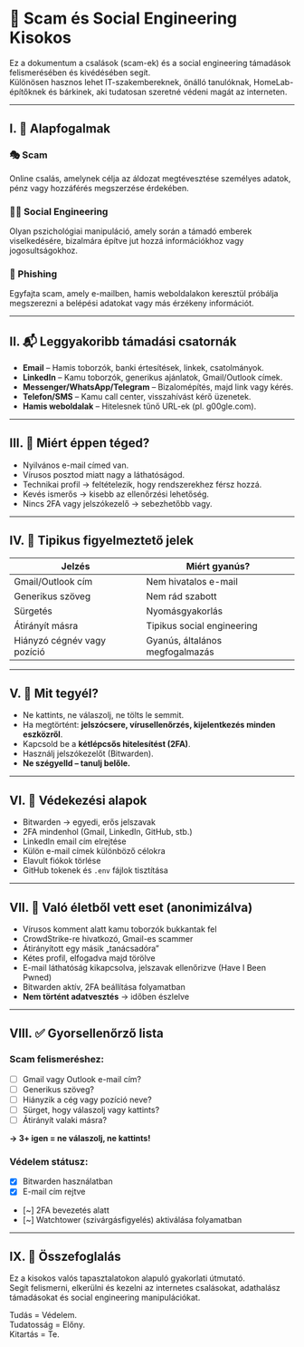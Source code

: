 
# 🔐 Scam és Social Engineering Kisokos

Ez a dokumentum a csalások (scam-ek) és a social engineering támadások felismerésében és kivédésében segít.  
Különösen hasznos lehet IT-szakembereknek, önálló tanulóknak, HomeLab-építőknek és bárkinek, aki tudatosan szeretné védeni magát az interneten.

---

## I. 🧠 Alapfogalmak

### 🎭 Scam
Online csalás, amelynek célja az áldozat megtévesztése személyes adatok, pénz vagy hozzáférés megszerzése érdekében.

### 🕵️‍♂️ Social Engineering
Olyan pszichológiai manipuláció, amely során a támadó emberek viselkedésére, bizalmára építve jut hozzá információkhoz vagy jogosultságokhoz.

### 📩 Phishing
Egyfajta scam, amely e-mailben, hamis weboldalakon keresztül próbálja megszerezni a belépési adatokat vagy más érzékeny információt.

---

## II. 📬 Leggyakoribb támadási csatornák

- **Email** – Hamis toborzók, banki értesítések, linkek, csatolmányok.
- **LinkedIn** – Kamu toborzók, generikus ajánlatok, Gmail/Outlook címek.
- **Messenger/WhatsApp/Telegram** – Bizalomépítés, majd link vagy kérés.
- **Telefon/SMS** – Kamu call center, visszahívást kérő üzenetek.
- **Hamis weboldalak** – Hitelesnek tűnő URL-ek (pl. g00gle.com).

---

## III. 🎯 Miért éppen téged?

- Nyilvános e-mail címed van.
- Vírusos posztod miatt nagy a láthatóságod.
- Technikai profil → feltételezik, hogy rendszerekhez férsz hozzá.
- Kevés ismerős → kisebb az ellenőrzési lehetőség.
- Nincs 2FA vagy jelszókezelő → sebezhetőbb vagy.

---

## IV. 🚨 Tipikus figyelmeztető jelek

| Jelzés | Miért gyanús? |
|-------|---------------|
| Gmail/Outlook cím | Nem hivatalos e-mail |
| Generikus szöveg | Nem rád szabott |
| Sürgetés | Nyomásgyakorlás |
| Átirányít másra | Tipikus social engineering |
| Hiányzó cégnév vagy pozíció | Gyanús, általános megfogalmazás |

---

## V. 🧯 Mit tegyél?

- Ne kattints, ne válaszolj, ne tölts le semmit.
- Ha megtörtént: **jelszócsere, vírusellenőrzés, kijelentkezés minden eszközről**.
- Kapcsold be a **kétlépcsős hitelesítést (2FA)**.
- Használj jelszókezelőt (Bitwarden).
- **Ne szégyelld – tanulj belőle.**

---

## VI. 🧰 Védekezési alapok

- Bitwarden → egyedi, erős jelszavak
- 2FA mindenhol (Gmail, LinkedIn, GitHub, stb.)
- LinkedIn email cím elrejtése
- Külön e-mail címek különböző célokra
- Elavult fiókok törlése
- GitHub tokenek és `.env` fájlok tisztítása

---

## VII. 🧪 Való életből vett eset (anonimizálva)

- Vírusos komment alatt kamu toborzók bukkantak fel
- CrowdStrike-re hivatkozó, Gmail-es scammer
- Átirányított egy másik „tanácsadóra”
- Kétes profil, elfogadva majd törölve
- E-mail láthatóság kikapcsolva, jelszavak ellenőrizve (Have I Been Pwned)
- Bitwarden aktív, 2FA beállítása folyamatban
- **Nem történt adatvesztés** → időben észlelve

---

## VIII. ✅ Gyorsellenőrző lista

### Scam felismeréshez:
- [ ] Gmail vagy Outlook e-mail cím?
- [ ] Generikus szöveg?
- [ ] Hiányzik a cég vagy pozíció neve?
- [ ] Sürget, hogy válaszolj vagy kattints?
- [ ] Átirányít valaki másra?

**→ 3+ igen = ne válaszolj, ne kattints!**

### Védelem státusz:
- [x] Bitwarden használatban
- [x] E-mail cím rejtve
- [~] 2FA bevezetés alatt
- [~] Watchtower (szivárgásfigyelés) aktiválása folyamatban

---

## IX. 🧾 Összefoglalás

Ez a kisokos valós tapasztalatokon alapuló gyakorlati útmutató.  
Segít felismerni, elkerülni és kezelni az internetes csalásokat, adathalász támadásokat és social engineering manipulációkat.

Tudás = Védelem.  
Tudatosság = Előny.  
Kitartás = Te.
